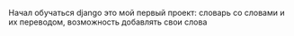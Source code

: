 Начал обучаться django
это мой первый проект: словарь со словами и их переводом, возможность добавлять свои слова
